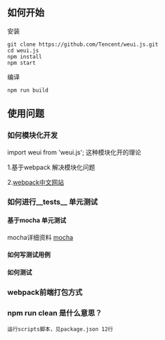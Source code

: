 ## 如何开始

安装
```shell
git clone https://github.com/Tencent/weui.js.git
cd weui.js
npm install
npm start
```
编译
```shell
npm run build
```
## 使用问题
### 如何模块化开发
import weui from 'weui.js'; 这种模块化开的理论

1.基于webpack 解决模块化问题

2.[webpack中文网站](https://www.webpackjs.com/)
### 如何进行__tests__ 单元测试
#### 基于mocha 单元测试
 mocha详细资料 [mocha](https://www.liaoxuefeng.com/wiki/001434446689867b27157e896e74d51a89c25cc8b43bdb3000/00147204317563462840426beb04a849ba813eb46bb347c000)
####  如何写测试用例
#### 如何测试

### webpack前端打包方式

### npm run clean 是什么意思？
	运行scripts脚本，见package.json 12行
###